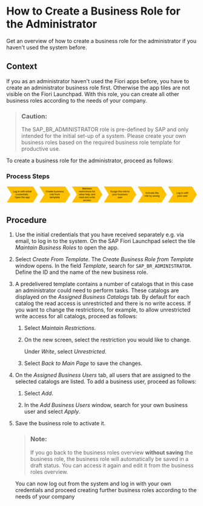 <!-- loio8fa28e0107984d42a99b9eea67856cea -->

# How to Create a Business Role for the Administrator

Get an overview of how to create a business role for the administrator if you haven't used the system before.



<a name="loio8fa28e0107984d42a99b9eea67856cea__HowToCreateBuisnessRolesForKeyUser_context"/>

## Context

If you as an administrator haven't used the Fiori apps before, you have to create an administrator business role first. Otherwise the app tiles are not visible on the Fiori Launchpad. With this role, you can create all other business roles according to the needs of your company.

> ### Caution:  
> The SAP\_BR\_ADMINISTRATOR role is pre-defined by SAP and only intended for the initial set-up of a system. Please create your own business roles based on the required business role template for productive use.

To create a business role for the administrator, proceed as follows:



### Process Steps

 ![](images/Create_Business_Role_for_the_Key_User_ef4396e.png) 



<a name="loio8fa28e0107984d42a99b9eea67856cea__HowToCreateBuisnessRolesForKeyUser_steps"/>

## Procedure

1.  Use the initial credentials that you have received separately e.g. via email, to log in to the system. On the SAP Fiori Launchpad select the tile *Maintain Business Roles* to open the app.

2.  Select *Create From Template*. The *Create Business Role from Template* window opens. In the field *Template*, search for `SAP_BR_ADMINISTRATOR`. Define the ID and the name of the new business role.

3.  A predelivered template contains a number of catalogs that in this case an administrator could need to perform tasks. These catalogs are displayed on the *Assigned Business Catalogs* tab. By default for each catalog the read access is unrestricted and there is no write access. If you want to change the restrictions, for example, to allow unrestricted write access for all catalogs, proceed as follows:

    1.  Select *Maintain Restrictions*.

    2.  On the new screen, select the restriction you would like to change.

        Under *Write*, select *Unrestricted*.

    3.  Select *Back to Main Page* to save the changes.

4.  On the *Assigned Business Users* tab, all users that are assigned to the selected catalogs are listed. To add a business user, proceed as follows:

    1.  Select *Add*.

    2.  In the *Add Business Users* window, search for your own business user and select *Apply*.

5.  Save the business role to activate it.

    > ### Note:  
    > If you go back to the business roles overview **without saving** the business role, the business role will automatically be saved in a draft status. You can access it again and edit it from the business roles overview.

    You can now log out from the system and log in with your own credentials and proceed creating further business roles according to the needs of your company


